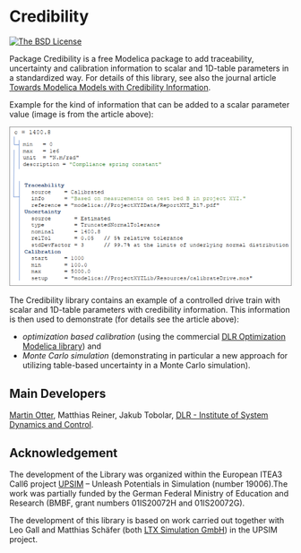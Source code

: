

# Credibility

[![The BSD License](https://img.shields.io/badge/license-BSD-brightgreen.svg?style=flat-square)](https://github.com/DLR-SR/Credibility/blob/master/LICENSE.md)

Package Credibility is a free Modelica package to add traceability, uncertainty and calibration information to scalar and 1D-table parameters in a standardized way. For details of this library, see also the journal article [Towards Modelica Models with Credibility Information](https://doi.org/10.3390/electronics11172728).

Example for the kind of information that can be added to a scalar parameter value (image is from the article above):

![SpringConstantCredibilityInfo](Credibility/Resources/Images/SpringConstantCredibility.png)

The Credibility library contains an example of a controlled drive train with scalar and 1D-table parameters with credibility information. This information is then used to demonstrate (for details see the article above):

- _optimization based calibration_ (using the commercial [DLR Optimization Modelica library](https://www.systemcontrolinnovationlab.de/the-dlr-optimization-library/)) and
- _Monte Carlo simulation_ (demonstrating in particular a new approach for utilizing table-based uncertainty in a Monte Carlo simulation).

## Main Developers

[Martin Otter](https://rmc.dlr.de/sr/en/staff/martin.otter/), Matthias Reiner, Jakub Tobolar,
[DLR - Institute of System Dynamics and Control](https://www.dlr.de/sr/en).

## Acknowledgement

The development of the Library was organized within the European ITEA3 Call6 project [UPSIM](https://www.upsim-project.eu/) – Unleash Potentials in Simulation (number 19006).The work was partially funded by the German Federal Ministry of Education and Research (BMBF, grant numbers 01IS20072H and 01IS20072G).

The development of this library is based on work carried out together with Leo Gall and Matthias Schäfer (both [LTX Simulation GmbH](https://www.ltx.de/english.html)) in the UPSIM project.
